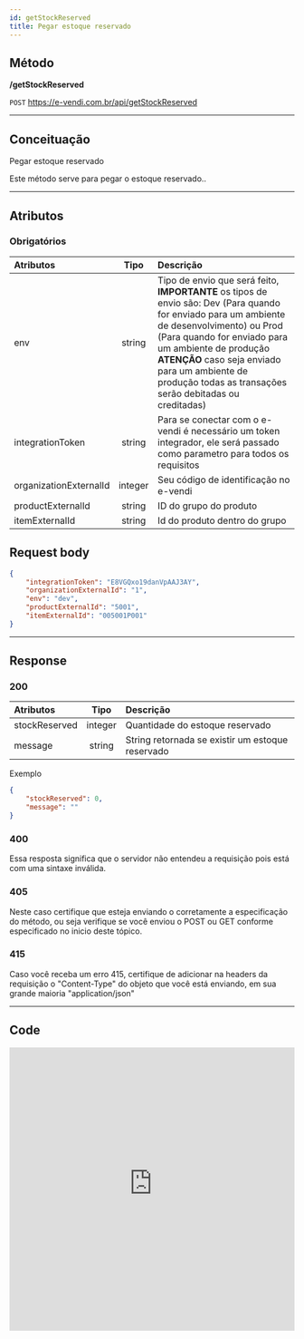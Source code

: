 ```yaml
---
id: getStockReserved
title: Pegar estoque reservado
---
```


## Método

**/getStockReserved**

`POST` https://e-vendi.com.br/api/getStockReserved

---

## Conceituação 

Pegar estoque reservado

Este método serve para pegar o estoque reservado..

---

## Atributos

### Obrigatórios

| Atributos | Tipo | Descrição |
| :-- | :-: | :-- |
| env | string | Tipo de envio que será feito, **IMPORTANTE** os tipos de envio são: Dev (Para quando for enviado para um ambiente de desenvolvimento) ou Prod (Para quando for enviado para um ambiente de produção **ATENÇÃO** caso seja enviado para um ambiente de produção todas as transações serão debitadas ou creditadas) |
| integrationToken | string | Para se conectar com o e-vendi é necessário um token integrador, ele será passado como parametro para todos os requisitos | 
| organizationExternalId | integer | Seu código de identificação no e-vendi |
| productExternalId | string | ID do grupo do produto |
| itemExternalId | string | Id do produto dentro do grupo | 

## Request body

```json
{
    "integrationToken": "E8VGQxo19danVpAAJ3AY",
    "organizationExternalId": "1",
    "env": "dev",
    "productExternalId": "5001",
    "itemExternalId": "005001P001"
}
```

---

## Response

### 200

| Atributos | Tipo | Descrição |
| :-- | :-: | :-- |
| stockReserved | integer | Quantidade do estoque reservado |
| message | string | String retornada se existir um estoque reservado | 

Exemplo

```json
{
    "stockReserved": 0,
    "message": ""
}
```
### 400 

Essa resposta significa que o servidor não entendeu a requisição pois está com uma sintaxe inválida.

### 405

Neste caso certifique que esteja enviando o corretamente a especificação do método, ou seja verifique se você enviou o POST ou GET conforme especificado no inicio deste tópico.

### 415

Caso você receba um erro 415, certifique de adicionar na headers da requisição o "Content-Type" do objeto que você está enviando, em sua grande maioria "application/json"

---

## Code

<iframe src="https://raw.githubusercontent.com/e-vendi/e-vendi-docs/main/json-examples/getStockReserved.json" frameborder="0" scrolling="no" width="100%" height="500px" seamless></iframe>